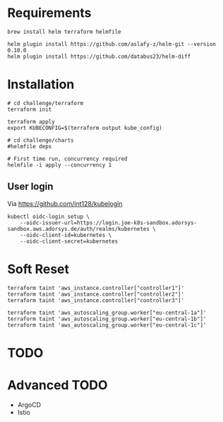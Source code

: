 # Requirements

```shell script
brew install helm terraform helmfile

helm plugin install https://github.com/aslafy-z/helm-git --version 0.10.0
helm plugin install https://github.com/databus23/helm-diff
```

# Installation

```shell script
# cd challenge/terraform
terraform init

terraform apply
export KUBECONFIG=$(terraform output kube_config)

# cd challenge/charts
#helmfile deps

# First time run, concurrency required
helmfile -i apply --concurrency 1
```

## User login

Via https://github.com/int128/kubelogin
```
kubectl oidc-login setup \
    --oidc-issuer-url=https://login.joe-k8s-sandbox.adorsys-sandbox.aws.adorsys.de/auth/realms/kubernetes \
    --oidc-client-id=kubernetes \
    --oidc-client-secret=kubernetes                
```


# Soft Reset
```shell script
terraform taint 'aws_instance.controller["controller1"]'
terraform taint 'aws_instance.controller["controller2"]'
terraform taint 'aws_instance.controller["controller3"]'

terraform taint 'aws_autoscaling_group.worker["eu-central-1a"]'
terraform taint 'aws_autoscaling_group.worker["eu-central-1b"]' 
terraform taint 'aws_autoscaling_group.worker["eu-central-1c"]'
```

# TODO

# Advanced TODO
* ArgoCD
* Istio
